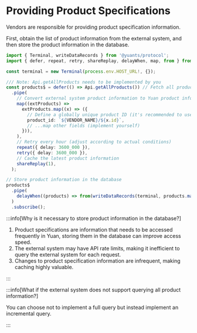 # Providing Product Specifications

Vendors are responsible for providing product specification information.

First, obtain the list of product information from the external system, and then store the product information in the database.

```ts
import { Terminal, writeDataRecords } from '@yuants/protocol';
import { defer, repeat, retry, shareReplay, delayWhen, map, from } from 'rxjs';

const terminal = new Terminal(process.env.HOST_URL!, {});

/// Note: Api.getAllProducts needs to be implemented by you
const products$ = defer(() => Api.getAllProducts()) // Fetch all product information from the external system API
  .pipe(
    // Convert external system product information to Yuan product information
    map((extProducts) =>
      extProducts.map((x) => ({
        // Define a globally unique product ID (it's recommended to use the vendor's name as a prefix)
        product_id: `${VENDOR_NAME}/${x.id}`,
        // ...map other fields (implement yourself)
      })),
    ),
    // Retry every hour (adjust according to actual conditions)
    repeat({ delay: 3600_000 }),
    retry({ delay: 3600_000 }),
    // Cache the latest product information
    shareReplay(1),
  );

// Store product information in the database
products$
  .pipe(
    delayWhen((products) => from(writeDataRecords(terminal, products.map(getDataRecordWrapper('product')!)))),
  )
  .subscribe();
```

:::info[Why is it necessary to store product information in the database?]

1. Product specifications are information that needs to be accessed frequently in Yuan, storing them in the database can improve access speed.
2. The external system may have API rate limits, making it inefficient to query the external system for each request.
3. Changes to product specification information are infrequent, making caching highly valuable.

:::

:::info[What if the external system does not support querying all product information?]

You can choose not to implement a full query but instead implement an incremental query.

:::
